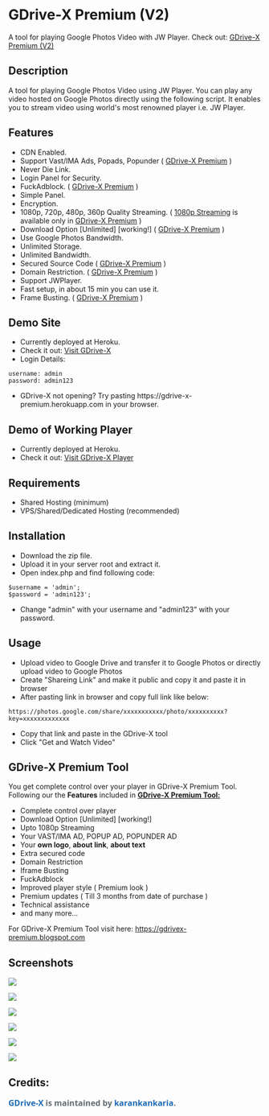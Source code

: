 # GDrive-X Premium (V2)
A tool for playing Google Photos Video with JW Player. Check out: <a href='https://gdrivex-premium.blogspot.com/'>GDrive-X Premium (V2)</a>

## Description

A tool for playing Google Photos Video using JW Player. You can play any video hosted on Google Photos directly using the following script. It enables you to stream video using world's most renowned player i.e. JW Player.

## Features

<ul>
   <li>CDN Enabled.</li>
   <li>Support Vast/IMA Ads, Popads, Popunder ( <a href='#gdrive-x-premium-tool'>GDrive-X Premium</a> )</li>
   <li>Never Die Link.</li>
   <li>Login Panel for Security.</li>
   <li>FuckAdblock. ( <a href='#gdrive-x-premium-tool'>GDrive-X Premium</a> )</li>
   <li>Simple Panel.</li>
   <li>Encryption.</li>
   <li>1080p, 720p, 480p, 360p Quality Streaming. ( <a href='#gdrive-x-premium-tool'>1080p Streaming</a> is available only in <a href='#gdrive-x-premium-tool'>GDrive-X Premium</a> )</li>
   <li>Download Option [Unlimited] [working!] ( <a href='#gdrive-x-premium-tool'>GDrive-X Premium</a> )</li>
   <li>Use Google Photos Bandwidth.</li>
   <li>Unlimited Storage.</li>
   <li>Unlimited Bandwidth.</li>
   <li>Secured Source Code ( <a href='#gdrive-x-premium-tool'>GDrive-X Premium</a> )</li>
   <li>Domain Restriction. ( <a href='#gdrive-x-premium-tool'>GDrive-X Premium</a> )</li>
   <li>Support JWPlayer.</li>
   <li>Fast setup, in about 15 min you can use it.</li>
   <li>Frame Busting. ( <a href='#gdrive-x-premium-tool'>GDrive-X Premium</a> )</li>
</ul>

## Demo Site

<ul>
   <li>Currently deployed at Heroku.</li>
   <li>Check it out: <a href="https://gdrive-x-premium.herokuapp.com" target="_blank">Visit GDrive-X</a></li>
   <li>Login Details:</li>
</ul>

   ```
   username: admin
   password: admin123
   ```
<ul>
   <li>GDrive-X not opening? Try pasting https://gdrive-x-premium.herokuapp.com in your browser.</li>
</ul>

## Demo of Working Player

<ul>
   <li>Currently deployed at Heroku.</li>
   <li>Check it out: <a href="https://gdrive-x-premium.herokuapp.com/preview.php?url=OHY0cHFqQnRPSkVIZXlEc0NzcFJSYmJtd3ZWN1AvMU9hTGlHNGlFekp5bkJmcVZJRStydG5QR3ZDUUlZSWRQVVZUdGw2Ryt5MytnZHR0Rk1qdlV2b1VBckc4NUlNZnlGa3JLbTRLMU1rUzBkTEJFZzIzWXlwWkN1bkp5b2lNMStJS21WeXVhaW1ma0xrcGRiN0VTcWdzbFE3UTh0Tmc4MzE1dXBVVE1yZnQyVExBektDNW1UcmJlNmNERG80eWkrUFdXQXJIME5ReksrZVNXeloybVVQRy9hSzIyaUZ4VzBsanVSVEZLbXBwbXhLckU5T2hqeThTWUZlSy80eWNLQzAwbnhjL2NicExDT2NGYWtiakd0VkE9PQ==&sub=&poster=https://image.tmdb.org/t/p/w533_and_h300_bestv2/jQHjvKOc3FG3ShoKTJfp1tXoKnQ.jpg&title=The%20Monkey%20King%202%20(2016)&hide_button=&advast=&pop=" target="_blank">Visit GDrive-X Player</a></li>
</ul>

## Requirements

<ul>
   <li>Shared Hosting (minimum)</li>
   <li>VPS/Shared/Dedicated Hosting (recommended)</li>
</ul>

## Installation

<ul>
   <li>Download the zip file.</li>
   <li>Upload it in your server root and extract it.</li>
   <li>Open index.php and find following code:</li>
</ul>

   ```
   $username = 'admin';
   $password = 'admin123';
   ```
   
<ul>
   <li>Change "admin" with your username and "admin123" with your password.</li>
</ul>

## Usage

<ul>
   <li>Upload video to Google Drive and transfer it to Google Photos or directly upload video to Google Photos</li>
   <li>Create "Shareing Link" and make it public and copy it and paste it in browser</li>
   <li>After pasting link in browser and copy full link like below:</li>
</ul>
   
   ```
   https://photos.google.com/share/xxxxxxxxxxx/photo/xxxxxxxxxx?key=xxxxxxxxxxxxx
   ```
   
<ul>
   <li>Copy that link and paste in the GDrive-X tool</li>
   <li>Click "Get and Watch Video"</li>
</ul>


## GDrive-X Premium Tool

You get complete control over your player in GDrive-X Premium Tool. Following our the <b>Features</b> included in <b><u>GDrive-X Premium Tool:</u></b>

<ul>
   <li>Complete control over player</li>
   <li>Download Option [Unlimited] [working!]</li>
   <li>Upto 1080p Streaming</li>
   <li>Your VAST/IMA AD, POPUP AD, POPUNDER AD</li>
   <li>Your <b>own logo</b>, <b>about link</b>, <b>about text</b></li>
   <li>Extra secured code</li>
   <li>Domain Restriction</li>
   <li>Iframe Busting</li>
   <li>FuckAdblock</li>
   <li>Improved player style ( Premium look )</li>
   <li>Premium updates ( Till 3 months from date of purchase )</li>
   <li>Technical assistance</li>
   <li>and many more...</li>
</ul>

For GDrive-X Premium Tool visit here: <a href='https://gdrivex-premium.blogspot.com/'>https://gdrivex-premium.blogspot.com</a>

## Screenshots

![](https://1.bp.blogspot.com/-XzqAsu0O6zg/X_AmgzZg27I/AAAAAAAASPg/c4VU3hZ4ytUrxOunwk3xDEnRwITytvCKgCLcBGAsYHQ/s0/login_screen.png)


![](https://1.bp.blogspot.com/-gRmKonxG8iY/X_AmfV8Oj1I/AAAAAAAASPM/nkRY0RXQMDs8ixuEn-IBNt4nimqYi31jgCLcBGAsYHQ/s0/dashboard.png)


![](https://1.bp.blogspot.com/-vWY0RvANzO0/X_AmfoHhT5I/AAAAAAAASPQ/m3j_x66pNb4fG-XBnIygN06TCZuWFbhdQCLcBGAsYHQ/s0/dashboard_generate.png)


![](https://1.bp.blogspot.com/-gofCfLZe6nA/X_AmfTHc9dI/AAAAAAAASPU/H3gnPq-UmTUgPac_-Z2GF3dlaLbb_60iwCLcBGAsYHQ/s0/demo_player.png)


![](https://1.bp.blogspot.com/-ph26JHiHNr4/X_AmgadHM7I/AAAAAAAASPY/Lkksk-rWChQtcmGfSNrdMuks6xDVBm0hQCLcBGAsYHQ/s0/demo_player_play.png)


![](https://1.bp.blogspot.com/-zOCBkX-fPnY/X_Amg_k5TeI/AAAAAAAASPc/ZrExUbmsZnYajyB5TkSGUDrFYLxDsCd0gCLcBGAsYHQ/s0/download_page.png)


## Credits:

<p><a href="https://github.com/karankankaria/GDrive-X" style="box-sizing: border-box; color: #1e6bb8; font-family: &quot;Open Sans&quot;, &quot;Helvetica Neue&quot;, Helvetica, Arial, sans-serif; font-size: 16px; font-weight: 700; margin-top: 0px; text-decoration-line: none;">GDrive-X</a><span style="color: #606c71; font-family: &quot;Open Sans&quot;, &quot;Helvetica Neue&quot;, Helvetica, Arial, sans-serif; font-size: 16px; font-weight: 700;">&nbsp;is maintained by&nbsp;</span><a href="https://github.com/karankankaria" style="box-sizing: border-box; color: #1e6bb8; font-family: &quot;Open Sans&quot;, &quot;Helvetica Neue&quot;, Helvetica, Arial, sans-serif; font-size: 16px; font-weight: 700; text-decoration-line: none;">karankankaria</a><span style="color: #606c71; font-family: &quot;Open Sans&quot;, &quot;Helvetica Neue&quot;, Helvetica, Arial, sans-serif; font-size: 16px; font-weight: 700;">.</span></p>

